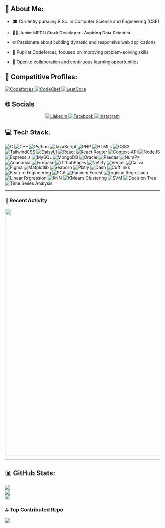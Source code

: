 ## 💫 About Me:
  * 🎓 Currently pursuing B.Sc. in Computer Science and Engineering (CSE)
  
  * 👩‍💻 Junior MERN Stack Developer | Aspiring Data Scientist
  
  * 🌐 Passionate about building dynamic and responsive web applications
  
  * 🏅 Pupil at Codeforces, focused on improving problem-solving skills
  
  * 🤝 Open to collaboration and continuous learning opportunities

## 🧠 Competitive Profiles:
<p> <a href="https://codeforces.com/profile/jarin_tasnin_anika" target="_blank"> <img src="https://img.shields.io/badge/Codeforces-%230F0F0F.svg?style=for-the-badge&logo=codeforces&logoColor=white" alt="Codeforces" /> </a> <a href="https://www.codechef.com/users/jarin_tasnin" target="_blank"> <img src="https://img.shields.io/badge/CodeChef-5B4638?style=for-the-badge&logo=codechef&logoColor=white" alt="CodeChef" /> </a> <a href="https://leetcode.com/u/jarin_tasnin_anika/" target="_blank"> <img src="https://img.shields.io/badge/LeetCode-FFA116?style=for-the-badge&logo=leetcode&logoColor=black" alt="LeetCode" /> </a> </p>

## 🌐 Socials

<p align="center">
  <a href="https://www.linkedin.com/in/jarin-tasnin-dev/">
    <img src="https://img.shields.io/badge/LinkedIn-%230077B5.svg?logo=linkedin&logoColor=white" alt="LinkedIn" style="border:none;" />
  </a>
  <a href="https://facebook.com/7278491.8289a">
    <img src="https://img.shields.io/badge/Facebook-%231877F2.svg?logo=Facebook&logoColor=white" alt="Facebook" style="border:none;" />
  </a>
  <a href="https://instagram.com/__miniaturist">
    <img src="https://img.shields.io/badge/Instagram-%23E4405F.svg?logo=Instagram&logoColor=white" alt="Instagram" style="border:none;" />
  </a>
</p>


## 💻 Tech Stack:
![C](https://img.shields.io/badge/c-%2300599C.svg?style=for-the-badge&logo=c&logoColor=white) ![C++](https://img.shields.io/badge/c++-%2300599C.svg?style=for-the-badge&logo=c%2B%2B&logoColor=white) ![Python](https://img.shields.io/badge/python-3670A0?style=for-the-badge&logo=python&logoColor=ffdd54) ![JavaScript](https://img.shields.io/badge/javascript-%23323330.svg?style=for-the-badge&logo=javascript&logoColor=%23F7DF1E) ![PHP](https://img.shields.io/badge/php-%23777BB4.svg?style=for-the-badge&logo=php&logoColor=white) ![HTML5](https://img.shields.io/badge/html5-%23E34F26.svg?style=for-the-badge&logo=html5&logoColor=white) ![CSS3](https://img.shields.io/badge/css3-%231572B6.svg?style=for-the-badge&logo=css3&logoColor=white) ![TailwindCSS](https://img.shields.io/badge/tailwindcss-%2338B2AC.svg?style=for-the-badge&logo=tailwind-css&logoColor=white) ![DaisyUI](https://img.shields.io/badge/daisyui-5A0EF8?style=for-the-badge&logo=daisyui&logoColor=white) ![React](https://img.shields.io/badge/react-%2320232a.svg?style=for-the-badge&logo=react&logoColor=%2361DAFB) ![React Router](https://img.shields.io/badge/React_Router-CA4245?style=for-the-badge&logo=react-router&logoColor=white) ![Context-API](https://img.shields.io/badge/Context--Api-000000?style=for-the-badge&logo=react) ![NodeJS](https://img.shields.io/badge/node.js-6DA55F?style=for-the-badge&logo=node.js&logoColor=white) ![Express.js](https://img.shields.io/badge/express.js-%23404d59.svg?style=for-the-badge&logo=express&logoColor=%2361DAFB) ![MySQL](https://img.shields.io/badge/mysql-4479A1.svg?style=for-the-badge&logo=mysql&logoColor=white) ![MongoDB](https://img.shields.io/badge/MongoDB-%234ea94b.svg?style=for-the-badge&logo=mongodb&logoColor=white) ![Oracle](https://img.shields.io/badge/Oracle-F80000?style=for-the-badge&logo=oracle&logoColor=white) ![Pandas](https://img.shields.io/badge/pandas-%23150458.svg?style=for-the-badge&logo=pandas&logoColor=white) ![NumPy](https://img.shields.io/badge/numpy-%23013243.svg?style=for-the-badge&logo=numpy&logoColor=white) ![Anaconda](https://img.shields.io/badge/Anaconda-%2344A833.svg?style=for-the-badge&logo=anaconda&logoColor=white) ![Firebase](https://img.shields.io/badge/firebase-a08021?style=for-the-badge&logo=firebase&logoColor=ffcd34) ![GithubPages](https://img.shields.io/badge/github%20pages-121013?style=for-the-badge&logo=github&logoColor=white) ![Netlify](https://img.shields.io/badge/netlify-%23000000.svg?style=for-the-badge&logo=netlify&logoColor=#00C7B7) ![Vercel](https://img.shields.io/badge/vercel-%23000000.svg?style=for-the-badge&logo=vercel&logoColor=white) ![Canva](https://img.shields.io/badge/Canva-%2300C4CC.svg?style=for-the-badge&logo=Canva&logoColor=white) ![Figma](https://img.shields.io/badge/figma-%23F24E1E.svg?style=for-the-badge&logo=figma&logoColor=white)
![Matplotlib](https://img.shields.io/badge/Matplotlib-11557C.svg?style=for-the-badge&logo=matplotlib&logoColor=white) ![Seaborn](https://img.shields.io/badge/Seaborn-2D3F73?style=for-the-badge&logo=python&logoColor=white) ![Plotly](https://img.shields.io/badge/Plotly-3F4F75?style=for-the-badge&logo=plotly&logoColor=white) ![Dash](https://img.shields.io/badge/Dash-00BFFF?style=for-the-badge&logo=plotly&logoColor=white) ![Cufflinks](https://img.shields.io/badge/Cufflinks-4B8BBE?style=for-the-badge&logo=python&logoColor=white) ![Feature Engineering](https://img.shields.io/badge/Feature%20Engineering-FF6F00?style=for-the-badge&logo=python&logoColor=white) ![PCA](https://img.shields.io/badge/PCA-0052CC?style=for-the-badge&logo=scikit-learn&logoColor=white) ![Random Forest](https://img.shields.io/badge/Random%20Forest-228B22?style=for-the-badge&logo=scikit-learn&logoColor=white) ![Logistic Regression](https://img.shields.io/badge/Logistic%20Regression-800000?style=for-the-badge&logo=scikit-learn&logoColor=white) ![Linear Regression](https://img.shields.io/badge/Linear%20Regression-008080?style=for-the-badge&logo=scikit-learn&logoColor=white) ![KNN](https://img.shields.io/badge/K--Nearest%20Neighbors-556B2F?style=for-the-badge&logo=scikit-learn&logoColor=white) ![KMeans Clustering](https://img.shields.io/badge/K--Means%20Clustering-4169E1?style=for-the-badge&logo=scikit-learn&logoColor=white) ![SVM](https://img.shields.io/badge/Support%20Vector%20Machine-8A2BE2?style=for-the-badge&logo=scikit-learn&logoColor=white) ![Decision Tree](https://img.shields.io/badge/Decision%20Tree-DAA520?style=for-the-badge&logo=scikit-learn&logoColor=white) ![Time Series Analysis](https://img.shields.io/badge/Time%20Series%20Analysis-6A5ACD?style=for-the-badge&logo=python&logoColor=white)

---
### 📌 Recent Activity  
<p align="center">
  <img src="https://github-readme-activity-graph.vercel.app/graph?username=tasninanika&theme=github-dark&hide_border=true" width="800" />
</p>

---

## 📊 GitHub Stats:
![](https://github-readme-stats.vercel.app/api?username=tasninanika&theme=dark&hide_border=false&include_all_commits=false&count_private=false)<br/>
![](https://github-readme-streak-stats.herokuapp.com/?user=tasninanika&theme=dark&hide_border=false)<br/>
![](https://github-readme-stats.vercel.app/api/top-langs/?username=tasninanika&theme=dark&hide_border=false&include_all_commits=false&count_private=false&layout=compact)

### 🔝 Top Contributed Repo
![](https://github-contributor-stats.vercel.app/api?username=tasninanika&limit=5&theme=dark&combine_all_yearly_contributions=true)


